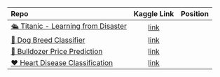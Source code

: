 
| Repo        | Kaggle Link | Position     |
| :---       |    :----:   |        :---: |
| [🛳 Titanic - Learning from Disaster](https://github.com/EricaFer/Titanic---Machine-Learning-from-Disaster)  | [link](https://www.kaggle.com/c/titanic)      |   |
| [🐶 Dog Breed Classifier](https://github.com/EricaFer/Dog-Breed-Classifier)   |  [link](https://www.kaggle.com/c/dog-breed-identification)    |      |
| [🚜 Bulldozer Price Prediction](https://github.com/EricaFer/Bulldozer-Price-Prediction)  | [link](https://www.kaggle.com/c/bluebook-for-bulldozers)     |      |
| [❤ Heart Disease Classification](https://github.com/EricaFer/Heart-Disease-Classifier)  | [link](https://www.kaggle.com/c/ec524-heart-disease)     |      |
